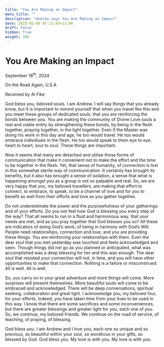 ```yaml
---
title: "You Are Making an Impact"
menu_title: ""
description: "Andrew says You Are Making an Impact"
date: 2025-02-09 07:21:03+11:00
draft: False
hidden: True
weight: 386
---
```

# You Are Making an Impact

September 18<sup>th</sup>, 2024

On the Road Again, U.S.A

Received by Al Fike 

God bless you, beloved souls. I am Andrew. I will say things that you already know, but it is important to remind yourself that when you travel like this and you meet these groups of dedicated souls, that you are reinforcing the bonds between you. You are making the community of Divine Love souls a real and viable entity by strengthening these bonds, by being in the flesh together, praying together, in the light together. Even if the Master was doing his work in this day and age, he too would travel. He too would embrace individuals in the flesh. He too would speak to them eye to eye, heart to heart, soul to soul. These things are important. 

Now it seems that many are detached and utilise these forms of communication that make it convenient not to make the effort and the time to be together in the flesh. Yet, that sense of humanity, of connection is lost in this somewhat sterile way of communication. It certainly has brought its benefits, but it also has brought a sense of isolation, a sense that what is happening amongst you as a group is not so palpable and real. So, we are very happy that you, my beloved travellers, are making that effort to connect, to embrace, to speak, to be a channel of love and for you to benefit as well from their efforts and love as you gather together. 

Do not underestimate the power and the purposefulness of your gatherings and of your efforts. Do you not feel how God is blessing you every step of the way? That all seems to run in a fluid and harmonious way, that your needs are met, and as you pray together that God blesses you so? All these are indicators of doing God’s work, of being in harmony with God’s Will. People need relationships, connection and love, and you are providing these things. You are reinforcing your relationships with them. Even the dear soul that you met yesterday was touched and feels acknowledged and seen. Though things did not go as you planned or anticipated, what was accomplished was a deep blessing for her and this was enough. The dear soul that resisted your connection will not, in time, and you will have other opportunities to make that connection. Nothing is a failure or misconstrued. All is well. All is well. 

So, you carry on in your great adventure and more things will come. More surprises will present themselves. More beautiful souls will come to be embraced and acknowledged. There will be deep conversations, spiritual seeking, collaboration and great light. I acknowledge you, my beloved four, for your efforts. Indeed, you have taken time from your lives to be used in this way. I know that there are some sacrifices and some inconveniences, but there are greater blessings and greater light for you, each one of you. So, we continue, my beloved friends. We continue on the road of service, of teaching, of praying, of blessing. 

God bless you. I am Andrew and I love you, each one so unique and so precious, so beautiful within your soul, so wondrous in your gifts, so blessed by God. God bless you. My love is with you. My love is with you.